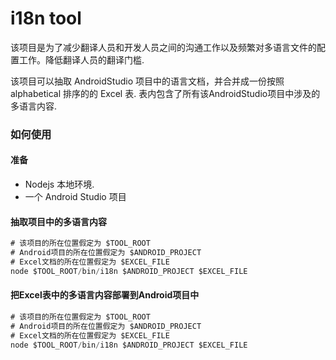i18n tool
=========

该项目是为了减少翻译人员和开发人员之间的沟通工作以及频繁对多语言文件的配置工作。降低翻译人员的翻译门槛.

该项目可以抽取 AndroidStudio 项目中的语言文档，并合并成一份按照 alphabetical 排序的的 Excel 表. 表内包含了所有该AndroidStudio项目中涉及的多语言内容.

### 如何使用

#### 准备

-	Nodejs 本地环境.
-	一个 Android Studio 项目

#### 抽取项目中的多语言内容

```javascript
# 该项目的所在位置假定为 $TOOL_ROOT
# Android项目的所在位置假定为 $ANDROID_PROJECT
# Excel文档的所在位置假定为 $EXCEL_FILE
node $TOOL_ROOT/bin/i18n $ANDROID_PROJECT $EXCEL_FILE
```

#### 把Excel表中的多语言内容部署到Android项目中

```javascript
# 该项目的所在位置假定为 $TOOL_ROOT
# Android项目的所在位置假定为 $ANDROID_PROJECT
# Excel文档的所在位置假定为 $EXCEL_FILE
node $TOOL_ROOT/bin/i18n $ANDROID_PROJECT $EXCEL_FILE
```
